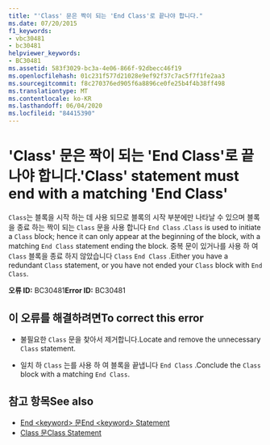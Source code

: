 ```yaml
---
title: "'Class' 문은 짝이 되는 'End Class'로 끝나야 합니다."
ms.date: 07/20/2015
f1_keywords:
- vbc30481
- bc30481
helpviewer_keywords:
- BC30481
ms.assetid: 583f3029-bc3a-4e06-866f-92dbecc46f19
ms.openlocfilehash: 01c231f577d21028e9ef92f37c7ac5f7f1fe2aa3
ms.sourcegitcommit: f8c270376ed905f6a8896ce0fe25b4f4b38ff498
ms.translationtype: MT
ms.contentlocale: ko-KR
ms.lasthandoff: 06/04/2020
ms.locfileid: "84415390"
---
```

# <a name="class-statement-must-end-with-a-matching-end-class"></a><span data-ttu-id="041d8-102">'Class' 문은 짝이 되는 'End Class'로 끝나야 합니다.</span><span class="sxs-lookup"><span data-stu-id="041d8-102">'Class' statement must end with a matching 'End Class'</span></span>
<span data-ttu-id="041d8-103">`Class`는 블록을 시작 하는 데 사용 되므로 블록의 시작 부분에만 나타날 수 있으며 블록을 종료 하는 짝이 되는 `Class` 문을 사용 합니다 `End Class` .</span><span class="sxs-lookup"><span data-stu-id="041d8-103">`Class` is used to initiate a `Class` block; hence it can only appear at the beginning of the block, with a matching `End Class` statement ending the block.</span></span> <span data-ttu-id="041d8-104">중복 문이 있거나를 사용 하 여 `Class` 블록을 종료 하지 않았습니다 `Class` `End Class` .</span><span class="sxs-lookup"><span data-stu-id="041d8-104">Either you have a redundant `Class` statement, or you have not ended your `Class` block with `End Class`.</span></span>  
  
 <span data-ttu-id="041d8-105">**오류 ID:** BC30481</span><span class="sxs-lookup"><span data-stu-id="041d8-105">**Error ID:** BC30481</span></span>  
  
## <a name="to-correct-this-error"></a><span data-ttu-id="041d8-106">이 오류를 해결하려면</span><span class="sxs-lookup"><span data-stu-id="041d8-106">To correct this error</span></span>  
  
- <span data-ttu-id="041d8-107">불필요한 `Class` 문을 찾아서 제거합니다.</span><span class="sxs-lookup"><span data-stu-id="041d8-107">Locate and remove the unnecessary `Class` statement.</span></span>  
  
- <span data-ttu-id="041d8-108">일치 하 `Class` 는를 사용 하 여 블록을 끝냅니다 `End Class` .</span><span class="sxs-lookup"><span data-stu-id="041d8-108">Conclude the `Class` block with a matching `End Class`.</span></span>  
  
## <a name="see-also"></a><span data-ttu-id="041d8-109">참고 항목</span><span class="sxs-lookup"><span data-stu-id="041d8-109">See also</span></span>

- [<span data-ttu-id="041d8-110">End \<keyword> 문</span><span class="sxs-lookup"><span data-stu-id="041d8-110">End \<keyword> Statement</span></span>](../statements/end-keyword-statement.md)
- [<span data-ttu-id="041d8-111">Class 문</span><span class="sxs-lookup"><span data-stu-id="041d8-111">Class Statement</span></span>](../statements/class-statement.md)
